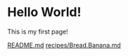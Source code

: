 # Hello World!

This is my first page!

[README.md](README.md)
[recipes/Bread.Banana.md](recipes/Bread.Banana.md)
